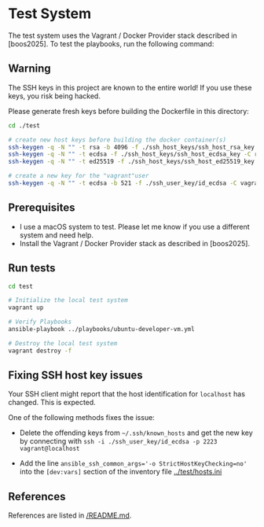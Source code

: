 # Test System

The test system uses the Vagrant / Docker Provider stack described in
[boos2025]. To test the playbooks, run the following command:

## Warning

The SSH keys in this project are known to the entire world! If you use these
keys, you risk being hacked.

Please generate fresh keys before building the Dockerfile in this directory:

```bash
cd ./test

# create new host keys before building the docker container(s)
ssh-keygen -q -N "" -t rsa -b 4096 -f ./ssh_host_keys/ssh_host_rsa_key -C root@testlab
ssh-keygen -q -N "" -t ecdsa -f ./ssh_host_keys/ssh_host_ecdsa_key -C root@testlab
ssh-keygen -q -N "" -t ed25519 -f ./ssh_host_keys/ssh_host_ed25519_key -C root@testlab

# create a new key for the "vagrant"user
ssh-keygen -q -N "" -t ecdsa -b 521 -f ./ssh_user_key/id_ecdsa -C vagrant@testlab
```

## Prerequisites

- I use a macOS system to test. Please let me know if you use a different system and need help.
- Install the Vagrant / Docker Provider stack as described in [boos2025].

## Run tests

```bash
cd test

# Initialize the local test system
vagrant up

# Verify Playbooks
ansible-playbook ../playbooks/ubuntu-developer-vm.yml

# Destroy the local test system
vagrant destroy -f
```

## Fixing SSH host key issues

Your SSH client might report that the host identification for `localhost` has
changed. This is expected.

One of the following methods fixes the issue:

- Delete the offending keys from `~/.ssh/known_hosts` and get the new key by
  connecting with `ssh -i ./ssh_user_key/id_ecdsa -p 2223 vagrant@localhost`

- Add the line `ansible_ssh_common_args='-o StrictHostKeyChecking=no'` into the
  `[dev:vars]` section of the inventory file
  [../test/hosts.ini](../test/hosts.ini)

## References

References are listed in [/README.md](../README.md).
